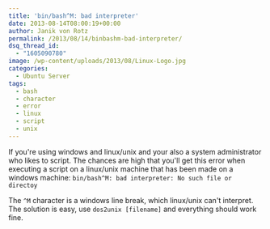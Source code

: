 ```yaml
---
title: 'bin/bash^M: bad interpreter'
date: 2013-08-14T08:00:19+00:00
author: Janik von Rotz
permalink: /2013/08/14/binbashm-bad-interpreter/
dsq_thread_id:
  - "1605090780"
image: /wp-content/uploads/2013/08/Linux-Logo.jpg
categories:
  - Ubuntu Server
tags:
  - bash
  - character
  - error
  - linux
  - script
  - unix
---
```

If you're using windows and linux/unix and your also a system administrator who likes to script. The chances are high that you'll get this error when executing a script on a linux/unix machine that has been made on a windows machine: `bin/bash^M: bad interpreter: No such file or directoy`

The `^M` character is a windows line break, which linux/unix can't interpret. The solution is easy, use `dos2unix [filename]` and everything should work fine.